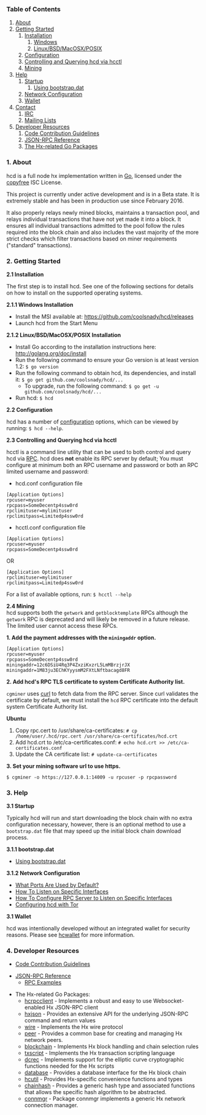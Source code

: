 ### Table of Contents
1. [About](#About)
2. [Getting Started](#GettingStarted)
    1. [Installation](#Installation)
        1. [Windows](#WindowsInstallation)
        2. [Linux/BSD/MacOSX/POSIX](#PosixInstallation)
    2. [Configuration](#Configuration)
    3. [Controlling and Querying hcd via hcctl](#HxctlConfig)
    4. [Mining](#Mining)
3. [Help](#Help)
    1. [Startup](#Startup)
        1. [Using bootstrap.dat](#BootstrapDat)
    2. [Network Configuration](#NetworkConfig)
    3. [Wallet](#Wallet)
4. [Contact](#Contact)
    1. [IRC](#ContactIRC)
    2. [Mailing Lists](#MailingLists)
5. [Developer Resources](#DeveloperResources)
    1. [Code Contribution Guidelines](#ContributionGuidelines)
    2. [JSON-RPC Reference](#JSONRPCReference)
    3. [The Hx-related Go Packages](#GoPackages)

<a name="About" />

### 1. About
hcd is a full node hx implementation written in [Go](http://golang.org),
licensed under the [copyfree](http://www.copyfree.org) ISC License.

This project is currently under active development and is in a Beta state. It is
extremely stable and has been in production use since February 2016.

It also properly relays newly mined blocks, maintains a transaction pool, and
relays individual transactions that have not yet made it into a block. It
ensures all individual transactions admitted to the pool follow the rules
required into the block chain and also includes the vast majority of the more
strict checks which filter transactions based on miner requirements ("standard"
transactions).

<a name="GettingStarted" />

### 2. Getting Started

<a name="Installation" />

**2.1 Installation**<br />

The first step is to install hcd.  See one of the following sections for
details on how to install on the supported operating systems.

<a name="WindowsInstallation" />

**2.1.1 Windows Installation**<br />

* Install the MSI available at: https://github.com/coolsnady/hcd/releases
* Launch hcd from the Start Menu

<a name="PosixInstallation" />

**2.1.2 Linux/BSD/MacOSX/POSIX Installation**<br />

* Install Go according to the installation instructions here: http://golang.org/doc/install
* Run the following command to ensure your Go version is at least version 1.2: `$ go version`
* Run the following command to obtain hcd, its dependencies, and install it: `$ go get github.com/coolsnady/hcd/...`<br />
  * To upgrade, run the following command: `$ go get -u github.com/coolsnady/hcd/...`
* Run hcd: `$ hcd`

<a name="Configuration" />

**2.2 Configuration**<br />

hcd has a number of [configuration](http://godoc.org/github.com/coolsnady/hcd)
options, which can be viewed by running: `$ hcd --help`.

<a name="HxctlConfig" />

**2.3 Controlling and Querying hcd via hcctl**<br />

hcctl is a command line utility that can be used to both control and query hcd
via [RPC](http://www.wikipedia.org/wiki/Remote_procedure_call).  hcd does
**not** enable its RPC server by default;  You must configure at minimum both an
RPC username and password or both an RPC limited username and password:

* hcd.conf configuration file
```
[Application Options]
rpcuser=myuser
rpcpass=SomeDecentp4ssw0rd
rpclimituser=mylimituser
rpclimitpass=Limitedp4ssw0rd
```
* hcctl.conf configuration file
```
[Application Options]
rpcuser=myuser
rpcpass=SomeDecentp4ssw0rd
```
OR
```
[Application Options]
rpclimituser=mylimituser
rpclimitpass=Limitedp4ssw0rd
```
For a list of available options, run: `$ hcctl --help`

<a name="Mining" />

**2.4 Mining**<br />
hcd supports both the `getwork` and `getblocktemplate` RPCs although the
`getwork` RPC is deprecated and will likely be removed in a future release.
The limited user cannot access these RPCs.<br />

**1. Add the payment addresses with the `miningaddr` option.**<br />

```
[Application Options]
rpcuser=myuser
rpcpass=SomeDecentp4ssw0rd
miningaddr=12c6DSiU4Rq3P4ZxziKxzrL5LmMBrzjrJX
miningaddr=1M83ju3EChKYyysmM2FXtLNftbacagd8FR
```

**2. Add hcd's RPC TLS certificate to system Certificate Authority list.**<br />

`cgminer` uses [curl](http://curl.haxx.se/) to fetch data from the RPC server.
Since curl validates the certificate by default, we must install the `hcd` RPC
certificate into the default system Certificate Authority list.

**Ubuntu**<br />

1. Copy rpc.cert to /usr/share/ca-certificates: `# cp /home/user/.hcd/rpc.cert /usr/share/ca-certificates/hcd.crt`<br />
2. Add hcd.crt to /etc/ca-certificates.conf: `# echo hcd.crt >> /etc/ca-certificates.conf`<br />
3. Update the CA certificate list: `# update-ca-certificates`<br />

**3. Set your mining software url to use https.**<br />

`$ cgminer -o https://127.0.0.1:14009 -u rpcuser -p rpcpassword`

<a name="Help" />

### 3. Help

<a name="Startup" />

**3.1 Startup**<br />

Typically hcd will run and start downloading the block chain with no extra
configuration necessary, however, there is an optional method to use a
`bootstrap.dat` file that may speed up the initial block chain download process.

<a name="BootstrapDat" />

**3.1.1 bootstrap.dat**<br />
* [Using bootstrap.dat](https://github.com/coolsnady/hcd/tree/master/docs/using_bootstrap_dat.md)

<a name="NetworkConfig" />

**3.1.2 Network Configuration**<br />
* [What Ports Are Used by Default?](https://github.com/coolsnady/hcd/tree/master/docs/default_ports.md)
* [How To Listen on Specific Interfaces](https://github.com/coolsnady/hcd/tree/master/docs/configure_peer_server_listen_interfaces.md)
* [How To Configure RPC Server to Listen on Specific Interfaces](https://github.com/coolsnady/hcd/tree/master/docs/configure_rpc_server_listen_interfaces.md)
* [Configuring hcd with Tor](https://github.com/coolsnady/hcd/tree/master/docs/configuring_tor.md)

<a name="Wallet" />

**3.1 Wallet**<br />

hcd was intentionally developed without an integrated wallet for security
reasons.  Please see [hcwallet](https://github.com/coolsnady/hcwallet) for more
information.

<a name="DeveloperResources" />

### 4. Developer Resources

<a name="ContributionGuidelines" />

* [Code Contribution Guidelines](https://github.com/coolsnady/hcd/tree/master/docs/code_contribution_guidelines.md)
<a name="JSONRPCReference" />

* [JSON-RPC Reference](https://github.com/coolsnady/hcd/tree/master/docs/json_rpc_api.md)
    * [RPC Examples](https://github.com/coolsnady/hcd/tree/master/docs/json_rpc_api.md#ExampleCode)
<a name="GoPackages" />

* The Hx-related Go Packages:
    * [hcrpcclient](https://github.com/coolsnady/hcrpcclient) - Implements a
	  robust and easy to use Websocket-enabled Hx JSON-RPC client
    * [hxjson](https://github.com/coolsnady/hxjson) - Provides an extensive API
	  for the underlying JSON-RPC command and return values
    * [wire](https://github.com/coolsnady/hcd/tree/master/wire) - Implements the
	  Hx wire protocol
    * [peer](https://github.com/coolsnady/hcd/tree/master/peer) -
	  Provides a common base for creating and managing Hx network peers.
    * [blockchain](https://github.com/coolsnady/hcd/tree/master/blockchain) -
	  Implements Hx block handling and chain selection rules
    * [txscript](https://github.com/coolsnady/hcd/tree/master/txscript) -
	  Implements the Hx transaction scripting language
    * [dcrec](https://github.com/coolsnady/hcd/tree/master/dcrec) - Implements
	  support for the elliptic curve cryptographic functions needed for the
	  Hx scripts
    * [database](https://github.com/coolsnady/hcd/tree/master/database) -
	  Provides a database interface for the Hx block chain
    * [hcutil](https://github.com/coolsnady/hcutil) - Provides Hx-specific
	  convenience functions and types
    * [chainhash](https://github.com/coolsnady/hcd/tree/master/chaincfg/chainhash) -
	  Provides a generic hash type and associated functions that allows the
	  specific hash algorithm to be abstracted.
    * [connmgr](https://github.com/coolsnady/hcd/tree/master/connmgr) -
      Package connmgr implements a generic Hx network connection manager.
